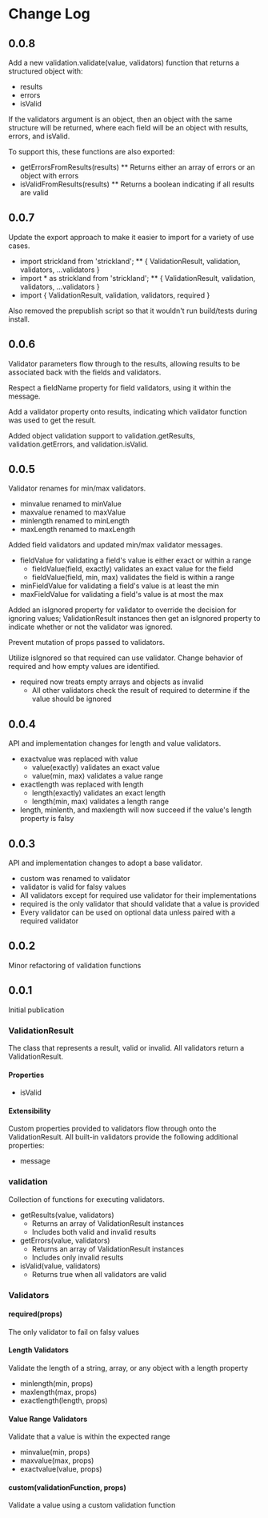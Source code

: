 # Change Log

## 0.0.8
Add a new validation.validate(value, validators) function that returns a structured object with:

* results
* errors
* isValid

If the validators argument is an object, then an object with the same structure will be returned, where each field will be an object with results, errors, and isValid.

To support this, these functions are also exported:

* getErrorsFromResults(results)
** Returns either an array of errors or an object with errors
* isValidFromResults(results)
** Returns a boolean indicating if all results are valid

## 0.0.7
Update the export approach to make it easier to import for a variety of use cases.

* import strickland from 'strickland';
** { ValidationResult, validation, validators, ...validators }
* import * as strickland from 'strickland';
** { ValidationResult, validation, validators, ...validators }
* import { ValidationResult, validation, validators, required }

Also removed the prepublish script so that it wouldn't run build/tests during install.

## 0.0.6
Validator parameters flow through to the results, allowing results to be associated back with the fields and validators.

Respect a fieldName property for field validators, using it within the message.

Add a validator property onto results, indicating which validator function was used to get the result.

Added object validation support to validation.getResults, validation.getErrors, and validation.isValid.

## 0.0.5
Validator renames for min/max validators.

* minvalue renamed to minValue
* maxvalue renamed to maxValue
* minlength renamed to minLength
* maxLength renamed to maxLength

Added field validators and updated min/max validator messages.
* fieldValue for validating a field's value is either exact or within a range
    * fieldValue(field, exactly) validates an exact value for the field
    * fieldValue(field, min, max) validates the field is within a range
* minFieldValue for validating a field's value is at least the min
* maxFieldValue for validating a field's value is at most the max

Added an isIgnored property for validator to override the decision for ignoring values; ValidationResult instances then get an isIgnored property to indicate whether or not the validator was ignored.

Prevent mutation of props passed to validators.

Utilize isIgnored so that required can use validator.  Change behavior of required and how empty values are identified.

* required now treats empty arrays and objects as invalid
    * All other validators check the result of required to determine if the value should be ignored

## 0.0.4
API and implementation changes for length and value validators.

* exactvalue was replaced with value
    * value(exactly) validates an exact value
    * value(min, max) validates a value range
* exactlength was replaced with length
    * length(exactly) validates an exact length
    * length(min, max) validates a length range
* length, minlenth, and maxlength will now succeed if the value's length property is falsy

## 0.0.3
API and implementation changes to adopt a base validator.

* custom was renamed to validator
* validator is valid for falsy values
* All validators except for required use validator for their implementations
* required is the only validator that should validate that a value is provided
* Every validator can be used on optional data unless paired with a required validator

## 0.0.2
Minor refactoring of validation functions

## 0.0.1
Initial publication

### ValidationResult
The class that represents a result, valid or invalid.  All validators return a ValidationResult.

#### Properties

* isValid

#### Extensibility
Custom properties provided to validators flow through onto the ValidationResult.  All built-in validators provide the following additional properties:

* message

### validation
Collection of functions for executing validators.

* getResults(value, validators)
    * Returns an array of ValidationResult instances
    * Includes both valid and invalid results
* getErrors(value, validators)
    * Returns an array of ValidationResult instances
    * Includes only invalid results
* isValid(value, validators)
    * Returns true when all validators are valid

### Validators

#### required(props)
The only validator to fail on falsy values

#### Length Validators
Validate the length of a string, array, or any object with a length property

* minlength(min, props)
* maxlength(max, props)
* exactlength(length, props)

#### Value Range Validators
Validate that a value is within the expected range

* minvalue(min, props)
* maxvalue(max, props)
* exactvalue(value, props)

#### custom(validationFunction, props)
Validate a value using a custom validation function

